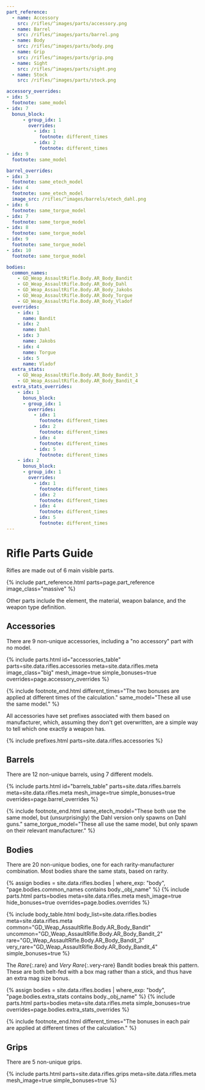 ```yaml
---
part_reference:
  - name: Accessory
    src: /rifles/^images/parts/accessory.png
  - name: Barrel
    src: /rifles/^images/parts/barrel.png
  - name: Body
    src: /rifles/^images/parts/body.png
  - name: Grip
    src: /rifles/^images/parts/grip.png
  - name: Sight
    src: /rifles/^images/parts/sight.png
  - name: Stock
    src: /rifles/^images/parts/stock.png

accessory_overrides:
- idx: 5
  footnote: same_model
- idx: 7
  bonus_block:
      - group_idx: 1
        overrides:
          - idx: 1
            footnote: different_times
          - idx: 2
            footnote: different_times
- idx: 9
  footnote: same_model

barrel_overrides:
- idx: 3
  footnote: same_etech_model
- idx: 4
  footnote: same_etech_model
  image_src: /rifles/^images/barrels/etech_dahl.png
- idx: 6
  footnote: same_torgue_model
- idx: 7
  footnote: same_torgue_model
- idx: 8
  footnote: same_torgue_model
- idx: 9
  footnote: same_torgue_model
- idx: 10
  footnote: same_torgue_model

bodies:
  common_names:
    - GD_Weap_AssaultRifle.Body.AR_Body_Bandit
    - GD_Weap_AssaultRifle.Body.AR_Body_Dahl
    - GD_Weap_AssaultRifle.Body.AR_Body_Jakobs
    - GD_Weap_AssaultRifle.Body.AR_Body_Torgue
    - GD_Weap_AssaultRifle.Body.AR_Body_Vladof
  overrides:
    - idx: 1
      name: Bandit
    - idx: 2
      name: Dahl
    - idx: 3
      name: Jakobs
    - idx: 4
      name: Torgue
    - idx: 5
      name: Vladof
  extra_stats:
    - GD_Weap_AssaultRifle.Body.AR_Body_Bandit_3
    - GD_Weap_AssaultRifle.Body.AR_Body_Bandit_4
  extra_stats_overrides:
    - idx: 1
      bonus_block:
      - group_idx: 1
        overrides:
          - idx: 1
            footnote: different_times
          - idx: 2
            footnote: different_times
          - idx: 4
            footnote: different_times
          - idx: 5
            footnote: different_times
    - idx: 2
      bonus_block:
      - group_idx: 1
        overrides:
          - idx: 1
            footnote: different_times
          - idx: 2
            footnote: different_times
          - idx: 4
            footnote: different_times
          - idx: 5
            footnote: different_times
---
```


# Rifle Parts Guide
Rifles are made out of 6 main visible parts.

{% include part_reference.html parts=page.part_reference image_class="massive" %}

Other parts include the element, the material, weapon balance, and the weapon type definition.

## Accessories
There are 9 non-unique accessories, including a "no accessory" part with no model.
<style>
#accessories_table img {
    min-height: var(--img-size-standard);
}
</style>
{% include parts.html
    id="accessories_table"
    parts=site.data.rifles.accessories
    meta=site.data.rifles.meta
    image_class="big"
    mesh_image=true
    simple_bonuses=true
    overrides=page.accessory_overrides
%}

{% include footnote_end.html
    different_times="The two bonuses are applied at different times of the calculation."
    same_model="These all use the same model."
%}

All accessories have set prefixes associated with them based on manufacturer, which, assuming they
don't get overwritten, are a simple way to tell which one exactly a weapon has.

{% include prefixes.html parts=site.data.rifles.accessories %}

## Barrels
There are 12 non-unique barrels, using 7 different models.

{% include parts.html
    id="barrels_table"
    parts=site.data.rifles.barrels
    meta=site.data.rifles.meta
    mesh_image=true
    simple_bonuses=true
    overrides=page.barrel_overrides
%}

{% include footnote_end.html
    same_etech_model="These both use the same model, but (unsurprisingly) the Dahl version only spawns on Dahl guns."
    same_torgue_model="These all use the same model, but only spawn on their relevant manufacturer."
%}

## Bodies
There are 20 non-unique bodies, one for each rarity-manufacturer combination. Most bodies share the
same stats, based on rarity.

{% assign bodies = site.data.rifles.bodies
                   | where_exp: "body", "page.bodies.common_names contains body._obj_name" %}
{% include parts.html
    parts=bodies
    meta=site.data.rifles.meta
    mesh_image=true
    hide_bonuses=true
    overrides=page.bodies.overrides
%}

{% include body_table.html 
    body_list=site.data.rifles.bodies
    meta=site.data.rifles.meta
    common="GD_Weap_AssaultRifle.Body.AR_Body_Bandit"
    uncommon="GD_Weap_AssaultRifle.Body.AR_Body_Bandit_2"
    rare="GD_Weap_AssaultRifle.Body.AR_Body_Bandit_3"
    very_rare="GD_Weap_AssaultRifle.Body.AR_Body_Bandit_4"
    simple_bonuses=true
%}

The *Rare*{:.rare} and *Very Rare*{:.very-rare} Bandit bodies break this pattern. These are both
belt-fed with a box mag rather than a stick, and thus have an extra mag size bonus.

{% assign bodies = site.data.rifles.bodies
                   | where_exp: "body", "page.bodies.extra_stats contains body._obj_name" %}
{% include parts.html
    parts=bodies
    meta=site.data.rifles.meta
    simple_bonuses=true
    overrides=page.bodies.extra_stats_overrides
%}

{% include footnote_end.html
    different_times="The bonuses in each pair are applied at different times of the calculation."
%}

## Grips
There are 5 non-unique grips.

{% include parts.html 
    parts=site.data.rifles.grips
    meta=site.data.rifles.meta
    mesh_image=true
    simple_bonuses=true
%}
